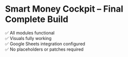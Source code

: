 
# Smart Money Cockpit – Final Complete Build

✅ All modules functional  
✅ Visuals fully working  
✅ Google Sheets integration configured  
✅ No placeholders or patches required
